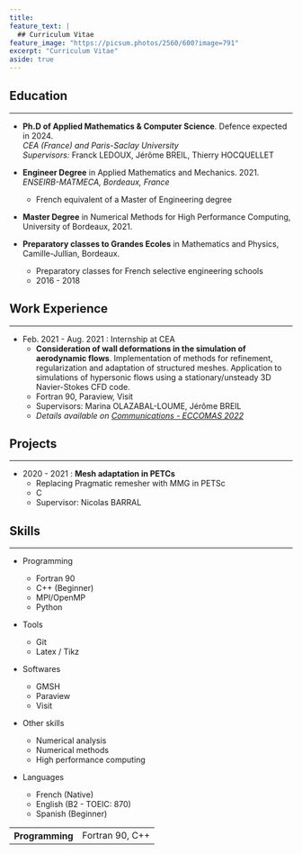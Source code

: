 ```yaml
---
title: 
feature_text: |
  ## Curriculum Vitae
feature_image: "https://picsum.photos/2560/600?image=791"
excerpt: "Curriculum Vitae"
aside: true
---
```


<center> </center>

## Education

___

* **Ph.D of Applied Mathematics & Computer Science**. Defence expected in 2024.  
_CEA (France) and Paris-Saclay University_  
_Supervisors:_ Franck LEDOUX, Jérôme BREIL, Thierry HOCQUELLET  


* **Engineer Degree** in Applied Mathematics and Mechanics. 2021.  
_ENSEIRB-MATMECA, Bordeaux, France_  
  * French equivalent of a Master of Engineering degree


* **Master Degree** in Numerical Methods for High Performance Computing, University of Bordeaux, 2021.


* **Preparatory classes to Grandes Ecoles** in Mathematics and Physics, Camille-Jullian, Bordeaux.
  * Preparatory classes for French selective engineering schools
  * 2016 - 2018

## Work Experience

___

* Feb. 2021 - Aug. 2021 : Internship at CEA
  * **Consideration of wall deformations in the simulation of aerodynamic flows**. Implementation of methods for refinement, regularization and adaptation of structured meshes. Application to simulations of hypersonic flows using a stationary/unsteady 3D Navier-Stokes CFD code.
  * Fortran 90, Paraview, Visit
  * Supervisors: Marina OLAZABAL-LOUME, Jérôme BREIL
  * _Details available on [Communications - ECCOMAS 2022](https://claireroche.github.io/conference%20proceeding/2022/11/24/eccomas-proceeding/)_




## Projects

___

* 2020 - 2021 : **Mesh adaptation in PETCs**
  * Replacing Pragmatic remesher with MMG in PETSc
  * C
  * Supervisor: Nicolas BARRAL




## Skills

___

* Programming
  * Fortran 90
  * C++ (Beginner)
  * MPI/OpenMP
  * Python

* Tools
  * Git
  * Latex / Tikz

* Softwares
  * GMSH
  * Paraview
  * Visit

* Other skills
  * Numerical analysis
  * Numerical methods
  * High performance computing

* Languages
  * French (Native)
  * English (B2 - TOEIC: 870)
  * Spanish (Beginner)


<table>
  <colgroup span="2" class="columns"></colgroup>
  <tr>
    <th>Programming</th>
    <td>Fortran 90, C++</td>
  </tr>
</table>